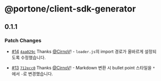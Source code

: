 # @portone/client-sdk-generator

## 0.1.1

### Patch Changes

- [#14](https://github.com/portone-io/client-sdk-generator/pull/14) [`4aa029c`](https://github.com/portone-io/client-sdk-generator/commit/4aa029c5a02b25b4670d18330d4e3b69e410d36b) Thanks [@CirnoV](https://github.com/CirnoV)! - `loader.js`의 import 경로가 올바르게 설정되도록 수정했습니다.

- [#13](https://github.com/portone-io/client-sdk-generator/pull/13) [`712ecc0`](https://github.com/portone-io/client-sdk-generator/commit/712ecc02c94b4da0a4a318ce741e50e46297d49c) Thanks [@CirnoV](https://github.com/CirnoV)! - Markdown 변환 시 bullet point 스타일을 `*`에서 `-`로 변경했습니다.
